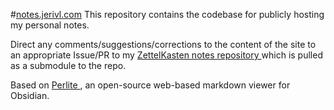 #[notes.jerivl.com](notes.jerivl.com)
This repository contains the codebase for publicly hosting my personal notes.

Direct any comments/suggestions/corrections to the content of the site to an appropriate Issue/PR to my [ ZettelKasten notes repository ](https://github.com/jerivl/zk) which is pulled as a submodule to the repo.

Based on [ Perlite ](https://github.com/secure-77/Perlite), an open-source web-based markdown viewer for Obsidian.
